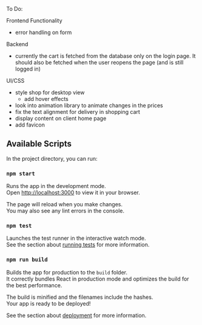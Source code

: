 To Do:

Frontend Functionality
- error handling on form

Backend
- currently the cart is fetched from the database only on the login page. It should also
  be fetched when the user reopens the page (and is still logged in)


UI/CSS
- style shop for desktop view
  - add hover effects
- look into animation library to animate changes in the prices
- fix the text alignment for delivery in shopping cart
- display content on client home page
- add favicon

## Available Scripts

In the project directory, you can run:

### `npm start`

Runs the app in the development mode.\
Open [http://localhost:3000](http://localhost:3000) to view it in your browser.

The page will reload when you make changes.\
You may also see any lint errors in the console.

### `npm test`

Launches the test runner in the interactive watch mode.\
See the section about [running tests](https://facebook.github.io/create-react-app/docs/running-tests) for more information.

### `npm run build`

Builds the app for production to the `build` folder.\
It correctly bundles React in production mode and optimizes the build for the best performance.

The build is minified and the filenames include the hashes.\
Your app is ready to be deployed!

See the section about [deployment](https://facebook.github.io/create-react-app/docs/deployment) for more information.



